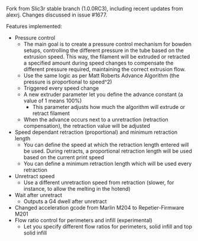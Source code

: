 Fork from Slic3r stable branch (1.0.0RC3), including recent updates from alexrj.
Changes discussed in issue #1677.

Features implemented:
* Pressure control
   * The main goal is to create a pressure control mechanism for bowden setups, controlling the different pressure in the tube based on the extrusion speed. This way, the filament will be extruded or retracted a specified amount during speed changes to compensate the different pressure required, maintaining the correct extrusion flow.
   * Use the same logic as per Matt Roberts Advance Algorithm (the pressure is proportional to speed^2)
   * Triggered every speed change
   * A new extruder parameter let you define the advance constant (a value of 1 means 100%)
      * This parameter adjusts how much the algorithm will extrude or retract filament
   * When the advance occurs next to a unretraction (retraction compensation), the retraction value will be adjusted
* Speed dependant retraction (proportional) and minimum retraction length
   * You can define the speed at which the retraction length entered will be used. During retracts, a proportional retraction length will be used based on the current print speed
   * You can define a minimum retraction length which will be used every retraction
* Unretract speed
   * Use a different unretraction speed from retraction (slower, for instance, to allow the melting in the hotend)
* Wait after unretract
   * Outputs a G4 dwell after unretract
* Changed acceleration gcode from Marlin M204 to Repetier-Firmware M201
* Flow ratio control for perimeters and infill (experimental)
   * Let you specify different flow ratios for perimeters, solid infill and top solid infill